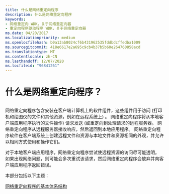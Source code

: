 ```yaml
---
title: 什么是网络重定向程序
description: 什么是网络重定向程序
keywords:
- 网络重定向 WDK，关于网络重定向器
- 重定向程序驱动程序 WDK，关于网络重定向器
ms.date: 04/20/2017
ms.localizationpriority: medium
ms.openlocfilehash: b0a13ab8024cf6b431962535fddbdcffedba1009
ms.sourcegitcommit: 418e6617e2a695c9cb4b37b5b60e264760858acd
ms.translationtype: MT
ms.contentlocale: zh-CN
ms.lasthandoff: 12/07/2020
ms.locfileid: "96841261"
---
```

# <a name="what-is-a-network-redirector"></a>什么是网络重定向程序？


## <span id="ddk_what_is_a_network_redirector_if"></span><span id="DDK_WHAT_IS_A_NETWORK_REDIRECTOR_IF"></span>


网络重定向程序包含安装在客户端计算机上的软件组件，这些组件用于访问 (打印机和绘图仪的文件和其他资源，例如在远程系统上) 。 网络重定向程序将从本地客户端应用程序执行的文件操作) 请求发送 (或重定向到处理请求的远程服务器。 网络重定向程序从远程服务器接收响应，然后返回到本地应用程序。 网络重定向程序软件在客户端系统上创建远程文件和资源与本地文件和资源相同的外观，并允许以相同方式使用和操作它们。

对于本地客户端应用程序，网络重定向程序尝试使远程资源的访问尽可能透明。 如果出现网络问题，则可能会多次重试该请求，然后网络重定向程序会放弃并向客户端应用程序返回错误。

本部分包括以下主题：

[网络重定向程序的基本体系结构](basic-architecture-of-a-network-redirector.md)

 

 




